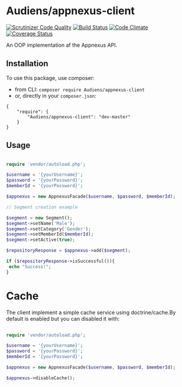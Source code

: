 # Audiens/appnexus-client
[![Scrutinizer Code Quality](https://scrutinizer-ci.com/g/Audiens/appnexus-client/badges/quality-score.png?b=master)](https://scrutinizer-ci.com/g/Audiens/appnexus-client/?branch=master)
[![Build Status](https://scrutinizer-ci.com/g/Audiens/appnexus-client/badges/build.png?b=master)](https://scrutinizer-ci.com/g/Audiens/appnexus-client/build-status/master)
[![Code Climate](https://codeclimate.com/github/Audiens/appnexus-client/badges/gpa.svg)](https://codeclimate.com/github/Audiens/appnexus-client)
[![Coverage Status](https://coveralls.io/repos/github/Audiens/appnexus-client/badge.svg?branch=master)](https://coveralls.io/github/Audiens/appnexus-client?branch=master)

An OOP implementation af the Appnexus API.
  
## Installation
To use this package, use composer:

 * from CLI: `composer require Audiens/appnexus-client`
 * or, directly in your `composer.json`:

``` 
{
    "require": {
        "Audiens/appnexus-client": "dev-master"
    }
}
```
  
## Usage


```php

require 'vendor/autoload.php';

$username = '{yourUsername}';
$password = '{yourPassword}';
$memberId = '{yourPassword}';

$appnexus = new AppnexusFacade($username, $password, $memberId);

// Segment creation example

$segment = new Segment();
$segment->setName('Male');
$segment->setCategory('Gender');
$segment->setMemberId($memberId);
$segment->setActive(true);

$repositoryResponse = $appnexus->add($segment);

if ($repositoryResponse->isSuccessful()){
 echo "Success!";
}

```

# Cache

The client implement a simple cache service using doctrine/cache.By default is enabled but you can disabled it with:

```php
 
require 'vendor/autoload.php';

$username = '{yourUsername}';
$password = '{yourPassword}';
$memberId = '{yourPassword}';

$appnexus = new AppnexusFacade($username, $password, $memberId);

$appnexus->disableCache();

```